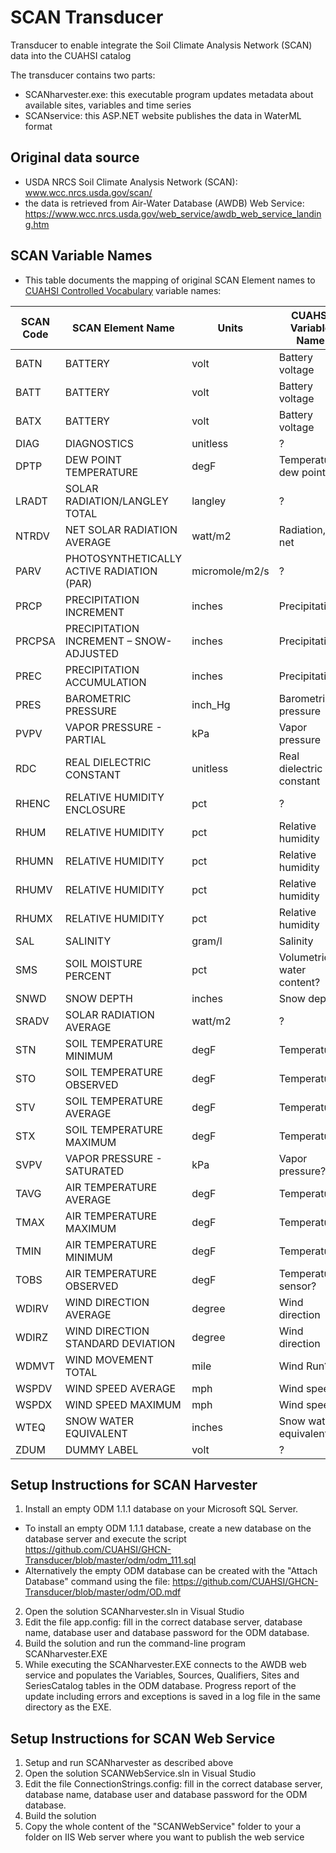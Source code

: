 # SCAN Transducer
Transducer to enable integrate the Soil Climate Analysis Network (SCAN) data into the CUAHSI catalog

The transducer contains two parts:
- SCANharvester.exe: this executable program updates metadata about available sites, variables and time series
- SCANservice: this ASP.NET website publishes the data in WaterML format

## Original data source
- USDA NRCS Soil Climate Analysis Network (SCAN): www.wcc.nrcs.usda.gov/scan/
- the data is retrieved from Air-Water Database (AWDB) Web Service: https://www.wcc.nrcs.usda.gov/web_service/awdb_web_service_landing.htm 

## SCAN Variable Names 
- This table documents the mapping of original SCAN Element names to [CUAHSI Controlled Vocabulary](http://his.cuahsi.org/mastercvreg/edit_cv11.aspx?tbl=VariableNameCV) variable names:

| SCAN Code | SCAN Element Name                         | Units         | CUAHSI Variable Name     | CUAHSI DataType   |
| --------- | ------------------------------------------| --------------| -------------------------| ------------------|
| BATN      | BATTERY                                   | volt          | Battery voltage          | Minimum           |
| BATT      | BATTERY                                   | volt          | Battery voltage          | Average           |
| BATX      | BATTERY                                   | volt          | Battery voltage          | Maximum           |
| DIAG      | DIAGNOSTICS                               | unitless      | ?                        | ?                 |
| DPTP      | DEW POINT TEMPERATURE                     | degF          | Temperature, dew point   | Continuous        |
| LRADT     | SOLAR RADIATION/LANGLEY TOTAL             | langley       | ?                        | ?                 |
| NTRDV     | NET SOLAR RADIATION AVERAGE               | watt/m2       | Radiation, net           | Average           |
| PARV      | PHOTOSYNTHETICALLY ACTIVE RADIATION (PAR) | micromole/m2/s| ?                        | ?                 |
| PRCP      | PRECIPITATION INCREMENT                   | inches        | Precipitation            | Incremental       |
| PRCPSA    | PRECIPITATION INCREMENT – SNOW-ADJUSTED   | inches        | Precipitation            | Incremental       |
| PREC      | PRECIPITATION ACCUMULATION                | inches        | Precipitation            | Cumulative        |
| PRES      | BAROMETRIC PRESSURE                       | inch_Hg       | Barometric pressure      | Continuous        |
| PVPV      | VAPOR PRESSURE - PARTIAL                  | kPa           | Vapor pressure           | ?                 |
| RDC       | REAL DIELECTRIC CONSTANT                  | unitless      | Real dielectric constant | ?                 |
| RHENC     | RELATIVE HUMIDITY ENCLOSURE               | pct           | ?                        | ?                 |
| RHUM      | RELATIVE HUMIDITY                         | pct           | Relative humidity        | ?                 |
| RHUMN     | RELATIVE HUMIDITY                         | pct           | Relative humidity        | Minimum           |
| RHUMV     | RELATIVE HUMIDITY                         | pct           | Relative humidity        | Average           |
| RHUMX     | RELATIVE HUMIDITY                         | pct           | Relative humidity        | Maximum           |
| SAL       | SALINITY                                  | gram/l        | Salinity                 | ?                 |
| SMS       | SOIL MOISTURE PERCENT                     | pct           | Volumetric water content?| ?                 |
| SNWD      | SNOW DEPTH                                | inches        | Snow depth               | ?                 |
| SRADV     | SOLAR RADIATION AVERAGE                   | watt/m2       | ?                        | Average           |
| STN       | SOIL TEMPERATURE MINIMUM                  | degF          | Temperature              | Minimum           |
| STO       | SOIL TEMPERATURE OBSERVED                 | degF          | Temperature              | ?                 |
| STV       | SOIL TEMPERATURE AVERAGE                  | degF          | Temperature              | Average           |
| STX       | SOIL TEMPERATURE MAXIMUM                  | degF          | Temperature              | Maximum           |
| SVPV      | VAPOR PRESSURE - SATURATED                | kPa           | Vapor pressure?          | ?                 |
| TAVG      | AIR TEMPERATURE AVERAGE                   | degF          | Temperature              | Average           |
| TMAX      | AIR TEMPERATURE MAXIMUM                   | degF          | Temperature              | Maximum           |
| TMIN      | AIR TEMPERATURE MINIMUM                   | degF          | Temperature              | Minimum           |
| TOBS      | AIR TEMPERATURE OBSERVED                  | degF          | Temperature, sensor?     | Continuous ?      |
| WDIRV     | WIND DIRECTION AVERAGE                    | degree        | Wind direction           | Average           |
| WDIRZ     | WIND DIRECTION STANDARD DEVIATION         | degree        | Wind direction           | StandardDeviation |           
| WDMVT     | WIND MOVEMENT TOTAL                       | mile          | Wind Run?                | ?                 |
| WSPDV     | WIND SPEED AVERAGE                        | mph           | Wind speed               | Average           |
| WSPDX     | WIND SPEED MAXIMUM                        | mph           | Wind speed               | Maximum           |
| WTEQ      | SNOW WATER EQUIVALENT                     | inches        | Snow water equivalent    | ?                 |
| ZDUM      | DUMMY LABEL                               | volt          | ?                        | ?                 |

## Setup Instructions for SCAN Harvester
1. Install an empty ODM 1.1.1 database on your Microsoft SQL Server. 
- To install an empty ODM 1.1.1 database, create a new database on the database server and execute the script https://github.com/CUAHSI/GHCN-Transducer/blob/master/odm/odm_111.sql
- Alternatively the empty ODM database can be created with the "Attach Database" command using the file: https://github.com/CUAHSI/GHCN-Transducer/blob/master/odm/OD.mdf
2. Open the solution SCANharvester.sln in Visual Studio
3. Edit the file app.config: fill in the correct database server, database name, database user and database password for the ODM database.
4. Build the solution and run the command-line program SCANharvester.EXE
5. While executing the SCANharvester.EXE connects to the AWDB web service and populates the Variables, Sources, Qualifiers, Sites and SeriesCatalog tables in the ODM database. Progress report of the update including errors and exceptions is saved in a log file in the same directory as the EXE.

## Setup Instructions for SCAN Web Service
1. Setup and run SCANharvester as described above
2. Open the solution SCANWebService.sln in Visual Studio
3. Edit the file ConnectionStrings.config: fill in the correct database server, database name, database user and database password for the ODM database.
4. Build the solution
5. Copy the whole content of the "SCANWebService" folder to your a folder on IIS Web server where you want to publish the web service

